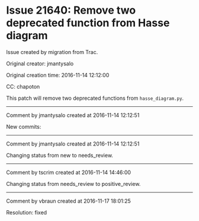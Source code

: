 # Issue 21640: Remove two deprecated function from Hasse diagram

Issue created by migration from Trac.

Original creator: jmantysalo

Original creation time: 2016-11-14 12:12:00

CC:  chapoton

This patch will remove two deprecated functions from `hasse_diagram.py`.


---

Comment by jmantysalo created at 2016-11-14 12:12:51

New commits:


---

Comment by jmantysalo created at 2016-11-14 12:12:51

Changing status from new to needs_review.


---

Comment by tscrim created at 2016-11-14 14:46:00

Changing status from needs_review to positive_review.


---

Comment by vbraun created at 2016-11-17 18:01:25

Resolution: fixed
